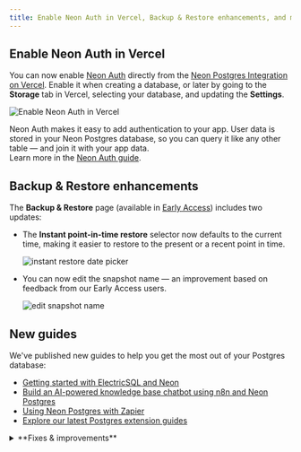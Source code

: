 ```yaml
---
title: Enable Neon Auth in Vercel, Backup & Restore enhancements, and more
---
```


## Enable Neon Auth in Vercel

You can now enable [Neon Auth](https://neon.tech/docs/guides/neon-auth) directly from the [Neon Postgres Integration on Vercel](https://vercel.com/marketplace/neon). Enable it when creating a database, or later by going to the **Storage** tab in Vercel, selecting your database, and updating the **Settings**.

![Enable Neon Auth in Vercel](/docs/relnotes/enable_neon_auth_vercel.png)

Neon Auth makes it easy to add authentication to your app. User data is stored in your Neon Postgres database, so you can query it like any other table — and join it with your app data.  
Learn more in the [Neon Auth guide](https://neon.tech/docs/guides/neon-auth).

## Backup & Restore enhancements

The **Backup & Restore** page (available in [Early Access](https://console.neon.tech/app/settings#early-access)) includes two updates:

- The **Instant point-in-time restore** selector now defaults to the current time, making it easier to restore to the present or a recent point in time.

  ![instant restore date picker](/docs/relnotes/instant_restore_date_time.png)

- You can now edit the snapshot name — an improvement based on feedback from our Early Access users.

  ![edit snapshot name](/docs/relnotes/edit_snapshot_name.png)

## New guides

We've published new guides to help you get the most out of your Postgres database:

- [Getting started with ElectricSQL and Neon](https://neon.com/guides/electric-sql)
- [Build an AI-powered knowledge base chatbot using n8n and Neon Postgres](https://neon.com/guides/n8n-neon)
- [Using Neon Postgres with Zapier](https://neon.com/guides/zapier-neon)
- [Explore our latest Postgres extension guides](https://neon.com/docs/extensions/pg-extensions)

<details>

<summary>**Fixes & improvements**</summary>

- **Neon MCP Server**
  - The `list_projects` and `create_project` MCP tools now return Neon organization details.

- **Neon API**
  - Updated the [Create branch](https://api-docs.neon.tech/reference/createprojectbranch) API description to make it clear that the API creates a branch without a compute endpoint by default. To create a branch with a compute endpoint, the endpoint object must be added to the request body.
  - Expanded the General Error description in our API specification to clarify when it’s safe to retry a failed request based on the HTTP method and response.

- **Neon Postgres Integration on Vercel**
  - When you connect a Vercel project to a Neon database, the integration now sets a `NEON_PROJECT_ID` environment variable in Vercel. This variable will support a new SaaS starter kit, which we'll introduce soon!

- **Usage notification emails**
  - We've updated usage notification emails to include the account or org name they apply to. Helpful if you're part of more than one org — you'll know exactly where the alert is coming from.

- **Fixes**
  - Fixed an issue that prevented creating more than one read replica on the Free plan, which supports up to three read replicas.
  - Fixed an issue with a [pgrag](/docs/extensions/pgrag) extension function. A query using the `rag_bge_small_en_v15.embedding_for_passage` function failed to complete.
  - Fixed an issue where reaching the `max_client_conn` limit in PgBouncer could cause the connection info cache to be invalidated. This led to repeated attempts to wake the compute.
  - Removed a redundant **Close** button from the **Connect to your database** modal.

</details>
